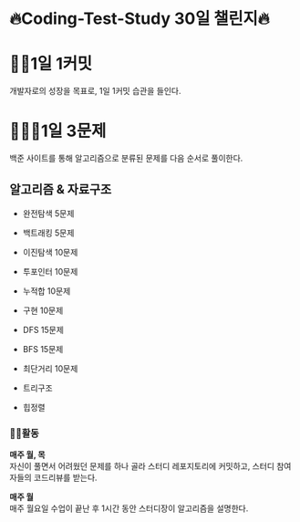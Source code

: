 # 🔥Coding-Test-Study 30일 챌린지🔥

# 👨‍💻1일 1커밋

개발자로의 성장을 목표로, 1일 1커밋 습관을 들인다.

# 🧑🏻‍💻1일 3문제

백준 사이트를 통해 알고리즘으로 분류된 문제를 다음 순서로 풀이한다.

## 알고리즘 & 자료구조
* 완전탐색 5문제
* 백트래킹 5문제
* 이진탐색 10문제
* 투포인터 10문제

* 누적합 10문제
* 구현 10문제
* DFS 15문제
* BFS 15문제
* 최단거리 10문제

* 트리구조
* 힙정렬

### 🕺🏻활동
**매주 월, 목**  
자신이 풀면서 어려웠던 문제를 하나 골라 스터디 레포지토리에 커밋하고, 스터디 참여자들의 코드리뷰를 받는다.

**매주 월**  
매주 월요일 수업이 끝난 후 1시간 동안 스터디장이 알고리즘을 설명한다.

